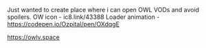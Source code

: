 Just wanted to create place where i can open OWL VODs and avoid spoilers.
OW icon - ic8.link/43388
Loader animation - https://codepen.io/Ozpital/pen/OXdqgE


https://owlv.space
